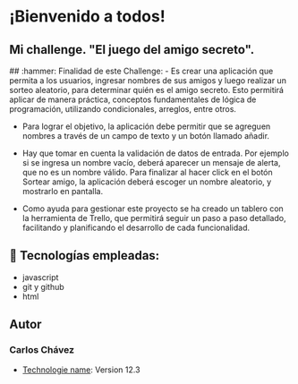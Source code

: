 <h1>¡Bienvenido a todos!</h1>
<h2> Mi challenge. "El juego del amigo secreto".</h2>
## :hammer: Finalidad de este Challenge:
- Es crear una aplicación que permita a los usuarios, ingresar nombres de sus amigos y  luego realizar un sorteo aleatorio, para determinar quién es el amigo secreto. Esto permitirá aplicar de manera práctica, conceptos 
  fundamentales de lógica de programación, utilizando condicionales, arreglos, entre otros.

- Para lograr el objetivo, la aplicación debe permitir que se agreguen nombres a través de un campo de texto y un botón llamado añadir.

- Hay que tomar en cuenta la validación de datos de entrada. Por ejemplo si se ingresa un nombre vacío, deberá aparecer un mensaje de alerta, que no es un nombre válido. Para finalizar al hacer click en el botón Sortear 
  amigo, la aplicación deberá escoger un nombre aleatorio, y mostrarlo en pantalla.

- Como ayuda para gestionar este proyecto se ha creado un tablero con la herramienta de Trello, que permitirá seguir un paso a paso detallado, facilitando y planificando el desarrollo de cada funcionalidad.

## :ghost: Tecnologías empleadas:
- javascript
- git y github
- html

## Autor
  <h3>Carlos Chávez</h3>


* [Technologie name](https://example.com): Version 12.3 
  
  



